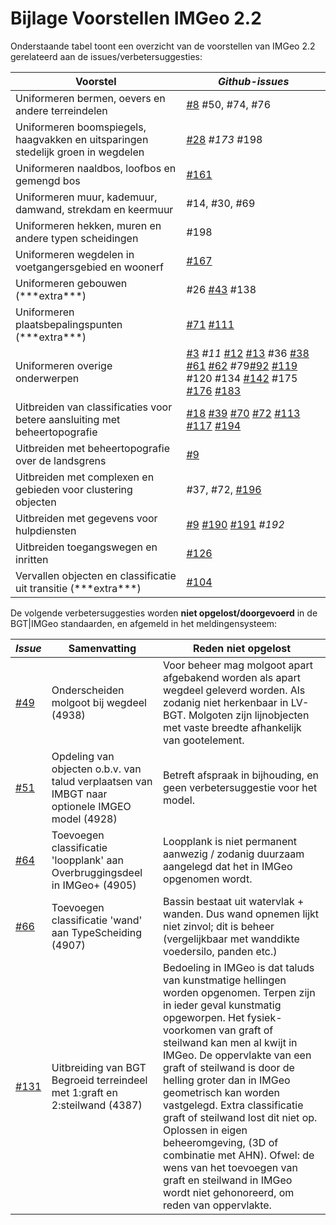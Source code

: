 Bijlage Voorstellen IMGeo 2.2
=============================

Onderstaande tabel toont een overzicht van de voorstellen van IMGeo 2.2
gerelateerd aan de issues/verbetersuggesties:

| **Voorstel**                                                                     | *Github-issues*                                                                                                                                                                                                                                                                                                                                                                                                                                                                                                                                                                                                                                                                  |
|----------------------------------------------------------------------------------|----------------------------------------------------------------------------------------------------------------------------------------------------------------------------------------------------------------------------------------------------------------------------------------------------------------------------------------------------------------------------------------------------------------------------------------------------------------------------------------------------------------------------------------------------------------------------------------------------------------------------------------------------------------------------------|
| Uniformeren bermen, oevers en andere terreindelen                                | [\#8](https://github.com/Geonovum/IMGeo2018/issues/8) \#50, \#74, \#76                                                                                                                                                                                                                                                                                                                                                                                                                                                                                                                                                                                                           |
| Uniformeren boomspiegels, haagvakken en uitsparingen stedelijk groen in wegdelen | [\#28](https://github.com/Geonovum/IMGeo2018/issues/28) *\#173* \#198                                                                                                                                                                                                                                                                                                                                                                                                                                                                                                                                                                                                            |
| Uniformeren naaldbos, loofbos en gemengd bos                                     | [\#161](https://github.com/Geonovum/IMGeo2018/issues/161)                                                                                                                                                                                                                                                                                                                                                                                                                                                                                                                                                                                                                        |
| Uniformeren muur, kademuur, damwand, strekdam en keermuur                        | \#14, \#30, \#69                                                                                                                                                                                                                                                                                                                                                                                                                                                                                                                                                                                                                                                                 |
| Uniformeren hekken, muren en andere typen scheidingen                            | \#198                                                                                                                                                                                                                                                                                                                                                                                                                                                                                                                                                                                                                                                                            |
| Uniformeren wegdelen in voetgangersgebied en woonerf                             | [\#167](https://github.com/Geonovum/IMGeo2018/issues/167)                                                                                                                                                                                                                                                                                                                                                                                                                                                                                                                                                                                                                        |
| Uniformeren gebouwen (\*\*\*extra\*\*\*)                                         | \#26 [\#43](https://github.com/Geonovum/IMGeo2018/issues/43) \#138                                                                                                                                                                                                                                                                                                                                                                                                                                                                                                                                                                                                               |
| Uniformeren plaatsbepalingspunten (\*\*\*extra\*\*\*)                            | [\#71](https://github.com/Geonovum/IMGeo2018/issues/71) [\#111](https://github.com/Geonovum/IMGeo2018/issues/111)                                                                                                                                                                                                                                                                                                                                                                                                                                                                                                                                                                |
| Uniformeren overige onderwerpen                                                  | [\#3](https://github.com/Geonovum/IMGeo2018/issues/3) *\#11* [\#12](https://github.com/Geonovum/IMGeo2018/issues/12) [\#13](https://github.com/Geonovum/IMGeo2018/issues/13) \#36 [\#38](https://github.com/Geonovum/IMGeo2018/issues/38) [\#61](https://github.com/Geonovum/IMGeo2018/issues/61) [\#62](https://github.com/Geonovum/IMGeo2018/issues/62) \#79[\#92](https://github.com/Geonovum/IMGeo2018/issues/92) [\#119](https://github.com/Geonovum/IMGeo2018/issues/119) \#120 \#134 [\#142](https://github.com/Geonovum/IMGeo2018/issues/142) \#175 [\#176](https://github.com/Geonovum/IMGeo2018/issues/176) [\#183](https://github.com/Geonovum/IMGeo2018/issues/183)  |
| Uitbreiden van classificaties voor betere aansluiting met beheertopografie       | [\#18](https://github.com/Geonovum/IMGeo2018/issues/18) [\#39](https://github.com/Geonovum/IMGeo2018/issues/39) [\#70](https://github.com/Geonovum/IMGeo2018/issues/70) [\#72](https://github.com/Geonovum/IMGeo2018/issues/72) [\#113](https://github.com/Geonovum/IMGeo2018/issues/113) [\#117](https://github.com/Geonovum/IMGeo2018/issues/117) [\#194](https://github.com/Geonovum/IMGeo2018/issues/#194)                                                                                                                                                                                                                                                                   |
| Uitbreiden met beheertopografie over de landsgrens                               | [\#9](https://github.com/Geonovum/IMGeo2018/issues/9)                                                                                                                                                                                                                                                                                                                                                                                                                                                                                                                                                                                                                            |
| Uitbreiden met complexen en gebieden voor clustering objecten                    | \#37, \#72, [\#196](https://github.com/Geonovum/IMGeo2018/issues/196)                                                                                                                                                                                                                                                                                                                                                                                                                                                                                                                                                                                                            |
| Uitbreiden met gegevens voor hulpdiensten                                        | [\#9](https://github.com/Geonovum/IMGeo2018/issues/9) [\#190](https://github.com/Geonovum/IMGeo2018/issues/90) [\#191](https://github.com/Geonovum/IMGeo2018/issues/191) *\#192*                                                                                                                                                                                                                                                                                                                                                                                                                                                                                                 |
| Uitbreiden toegangswegen en inritten                                             | [\#126](https://github.com/Geonovum/IMGeo2018/issues/126)                                                                                                                                                                                                                                                                                                                                                                                                                                                                                                                                                                                                                        |
| Vervallen objecten en classificatie uit transitie (\*\*\*extra\*\*\*)            | [\#104](https://github.com/Geonovum/IMGeo2018/issues/104)                                                                                                                                                                                                                                                                                                                                                                                                                                                                                                                                                                                                                        |

De volgende verbetersuggesties worden **niet opgelost/doorgevoerd** in de
BGT\|IMGeo standaarden, en afgemeld in het meldingensysteem:

| *Issue*                                                   | **Samenvatting**                                                                               | **Reden niet opgelost**                                                                                                                                                                                                                                                                                                                                                                                                                                                                                                                                             |
|-----------------------------------------------------------|------------------------------------------------------------------------------------------------|---------------------------------------------------------------------------------------------------------------------------------------------------------------------------------------------------------------------------------------------------------------------------------------------------------------------------------------------------------------------------------------------------------------------------------------------------------------------------------------------------------------------------------------------------------------------|
| [\#49](https://github.com/Geonovum/IMGeo2018/issues/49)   | Onderscheiden molgoot bij wegdeel (4938)                                                       | Voor beheer mag molgoot apart afgebakend worden als apart wegdeel geleverd worden. Als zodanig niet herkenbaar in LV-BGT. Molgoten zijn lijnobjecten met vaste breedte afhankelijk van gootelement.                                                                                                                                                                                                                                                                                                                                                                 |
| [\#51](https://github.com/Geonovum/IMGeo2018/issues/51)   | Opdeling van objecten o.b.v. van talud verplaatsen van IMBGT naar optionele IMGEO model (4928) | Betreft afspraak in bijhouding, en geen verbetersuggestie voor het model.                                                                                                                                                                                                                                                                                                                                                                                                                                                                                           |
| [\#64](https://github.com/Geonovum/IMGeo2018/issues/64)   | Toevoegen classificatie 'loopplank' aan Overbruggingsdeel in IMGeo+ (4905)                     | Loopplank is niet permanent aanwezig / zodanig duurzaam aangelegd dat het in IMGeo opgenomen wordt.                                                                                                                                                                                                                                                                                                                                                                                                                                                                 |
| [\#66](https://github.com/Geonovum/IMGeo2018/issues/66)   | Toevoegen classificatie 'wand' aan TypeScheiding (4907)                                        | Bassin bestaat uit watervlak + wanden. Dus wand opnemen lijkt niet zinvol; dit is beheer (vergelijkbaar met wanddikte voedersilo, panden etc.)                                                                                                                                                                                                                                                                                                                                                                                                                      |
| [\#131](https://github.com/Geonovum/IMGeo2018/issues/131) | Uitbreiding van BGT Begroeid terreindeel met 1:graft en 2:steilwand (4387)                     | Bedoeling in IMGeo is dat taluds van kunstmatige hellingen worden opgenomen. Terpen zijn in ieder geval kunstmatig opgeworpen. Het fysiek-voorkomen van graft of steilwand kan men al kwijt in IMGeo. De oppervlakte van een graft of steilwand is door de helling groter dan in IMGeo geometrisch kan worden vastgelegd. Extra classificatie graft of steilwand lost dit niet op. Oplossen in eigen beheeromgeving, (3D of combinatie met AHN). Ofwel: de wens van het toevoegen van graft en steilwand in IMGeo wordt niet gehonoreerd, om reden van oppervlakte. |
